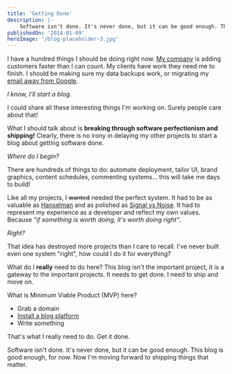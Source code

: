 ```yaml
---
title: 'Getting Done'
description: |-
    Software isn't done. It's never done, but it can be good enough. This blog is good enough, for now. Now I'm moving forward to shipping things that matter.
publishedOn: '2014-01-09'
heroImage: '/blog-placeholder-3.jpg'
---
```


I have a hundred things I should be doing right now. [My company](http://trackjs.com) is adding customers faster than I can count. My clients have work they need me to finish. I should be making sure my data backups work, or migrating my [email away from Google](http://fastmail.com).

_I know, I'll start a blog._

I could share all these interesting things I'm working on. Surely people care about that!

What I should talk about is __breaking through software perfectionism and shipping!__ Clearly, there is no irony in delaying my other projects to start a blog about getting software done.

_Where do I begin?_

There are hundreds of things to do: automate deployment, tailor UI, brand graphics, content schedules, commenting systems... this will take me days to build!

Like all my projects, I ~~wanted~~ needed the perfect system. It had to be as valuable as [Hanselman](http://hanselman.com) and as polished as [Signal vs Noise](http://37signals.com/svn). It had to represent my experience as a developer and reflect my own values. Because _"if something is worth doing, it's worth doing right"_.

_Right?_

That idea has destroyed more projects than I care to recall. I've never built even one system "right", how could I do it for everything?

What do I __really__ need to do here? This blog isn't the important project, it is a gateway to the important projects. It needs to get done. I need to ship and move on.

What is Minimum Viable Product (MVP) here?

* Grab a domain
* [Install a blog platform](https://www.digitalocean.com/community/articles/how-to-use-the-digitalocean-ghost-application)
* Write something

That's what I really need to do. Get it done.

Software isn't done. It's never done, but it can be good enough. This blog is good enough, for now. Now I'm moving forward to shipping things that matter.
